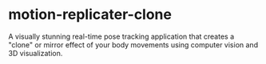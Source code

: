 # motion-replicater-clone
A visually stunning real-time pose tracking application that creates a "clone" or mirror effect of your body movements using computer vision and 3D visualization.
